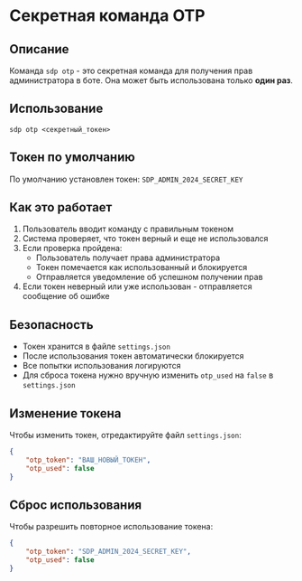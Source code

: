 # Секретная команда OTP

## Описание
Команда `sdp otp` - это секретная команда для получения прав администратора в боте. Она может быть использована только **один раз**.

## Использование
```
sdp otp <секретный_токен>
```

## Токен по умолчанию
По умолчанию установлен токен: `SDP_ADMIN_2024_SECRET_KEY`

## Как это работает
1. Пользователь вводит команду с правильным токеном
2. Система проверяет, что токен верный и еще не использовался
3. Если проверка пройдена:
   - Пользователь получает права администратора
   - Токен помечается как использованный и блокируется
   - Отправляется уведомление об успешном получении прав
4. Если токен неверный или уже использован - отправляется сообщение об ошибке

## Безопасность
- Токен хранится в файле `settings.json`
- После использования токен автоматически блокируется
- Все попытки использования логируются
- Для сброса токена нужно вручную изменить `otp_used` на `false` в `settings.json`

## Изменение токена
Чтобы изменить токен, отредактируйте файл `settings.json`:
```json
{
    "otp_token": "ВАШ_НОВЫЙ_ТОКЕН",
    "otp_used": false
}
```

## Сброс использования
Чтобы разрешить повторное использование токена:
```json
{
    "otp_token": "SDP_ADMIN_2024_SECRET_KEY",
    "otp_used": false
}
```
